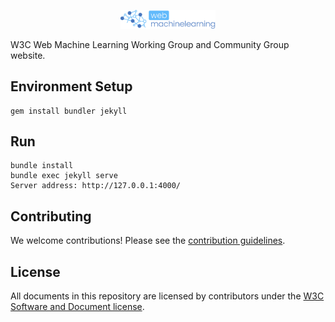 <p align="center"><img width="30%" src="./logos/webml/logo-webml-white.png" /></p>

W3C Web Machine Learning Working Group and Community Group website.

## Environment Setup

```
gem install bundler jekyll
```

## Run

```
bundle install
bundle exec jekyll serve
Server address: http://127.0.0.1:4000/
```

## Contributing

We welcome contributions! Please see the [contribution guidelines](CONTRIBUTING.md).

## License

All documents in this repository are licensed by contributors under the [W3C Software and Document license](https://www.w3.org/Consortium/Legal/copyright-software).
